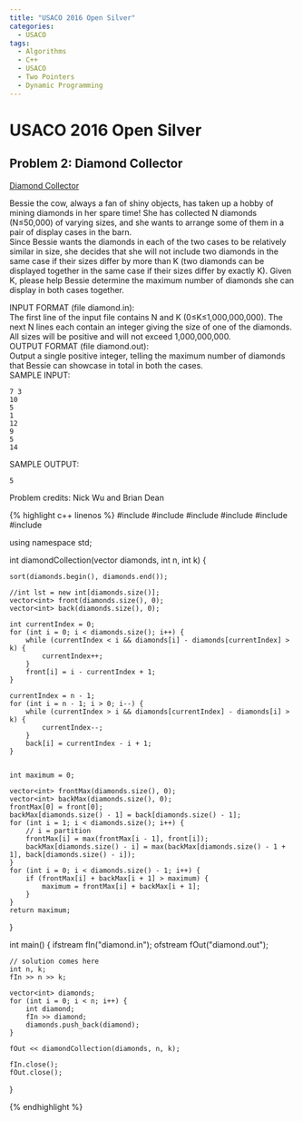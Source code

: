 ```yaml
---
title: "USACO 2016 Open Silver"
categories:
  - USACO
tags:
  - Algorithms
  - C++
  - USACO
  - Two Pointers
  - Dynamic Programming
---
```


# USACO 2016 Open Silver

## Problem 2: Diamond Collector

[Diamond Collector](http://www.usaco.org/index.php?page=viewproblem2&cpid=643)  

Bessie the cow, always a fan of shiny objects, has taken up a hobby of mining diamonds in her spare time! She has collected N diamonds (N≤50,000) of varying sizes, and she wants to arrange some of them in a pair of display cases in the barn.  
Since Bessie wants the diamonds in each of the two cases to be relatively similar in size, she decides that she will not include two diamonds in the same case if their sizes differ by more than K (two diamonds can be displayed together in the same case if their sizes differ by exactly K). Given K, please help Bessie determine the maximum number of diamonds she can display in both cases together.  

INPUT FORMAT (file diamond.in):  
The first line of the input file contains N and K (0≤K≤1,000,000,000). The next N lines each contain an integer giving the size of one of the diamonds. All sizes will be positive and will not exceed 1,000,000,000.  
OUTPUT FORMAT (file diamond.out):  
Output a single positive integer, telling the maximum number of diamonds that Bessie can showcase in total in both the cases.  
SAMPLE INPUT:  
```
7 3
10
5
1
12
9
5
14
```
SAMPLE OUTPUT:  
```
5
```
Problem credits: Nick Wu and Brian Dean  

{% highlight c++ linenos %}
#include <fstream>
#include <iostream>
#include <map>
#include <algorithm>
#include <vector>
#include <set>

using namespace std;

int diamondCollection(vector<int> diamonds, int n, int k) {

    sort(diamonds.begin(), diamonds.end());

    //int lst = new int[diamonds.size()];
    vector<int> front(diamonds.size(), 0);
    vector<int> back(diamonds.size(), 0);

    int currentIndex = 0;
    for (int i = 0; i < diamonds.size(); i++) {
        while (currentIndex < i && diamonds[i] - diamonds[currentIndex] > k) {
            currentIndex++;
        }
        front[i] = i - currentIndex + 1;
    }

    currentIndex = n - 1;
    for (int i = n - 1; i > 0; i--) {
        while (currentIndex > i && diamonds[currentIndex] - diamonds[i] > k) {
            currentIndex--;
        }
        back[i] = currentIndex - i + 1;
    }


    int maximum = 0;

    vector<int> frontMax(diamonds.size(), 0);
    vector<int> backMax(diamonds.size(), 0);
    frontMax[0] = front[0];
    backMax[diamonds.size() - 1] = back[diamonds.size() - 1];
    for (int i = 1; i < diamonds.size(); i++) {
        // i = partition
        frontMax[i] = max(frontMax[i - 1], front[i]);
        backMax[diamonds.size() - i] = max(backMax[diamonds.size() - 1 + 1], back[diamonds.size() - i]);
    }
    for (int i = 0; i < diamonds.size() - 1; i++) {
        if (frontMax[i] + backMax[i + 1] > maximum) {
            maximum = frontMax[i] + backMax[i + 1];
        }
    }
    return maximum;

}

int main() {
    ifstream fIn("diamond.in");
    ofstream fOut("diamond.out");

    // solution comes here
    int n, k;
    fIn >> n >> k;

    vector<int> diamonds;
    for (int i = 0; i < n; i++) {
        int diamond;
        fIn >> diamond;
        diamonds.push_back(diamond);
    }

    fOut << diamondCollection(diamonds, n, k);

    fIn.close();
    fOut.close();
}

{% endhighlight %}
